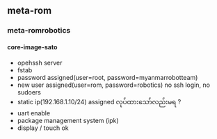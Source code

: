 <h2> meta-rom </h2>   
        <h3>meta-romrobotics</h3>
	    <h4><b>core-image-sato</b></h4>
		<ul>
		    <li>opehssh server </li>
			<li>fstab</li>
			<li>password assigned(user=root, password=myanmarrobotteam) </li>		
			<li>new user assigned(user=rom, password=robotics) no ssh login, no sudoers </li>
			<li>static ip(192.168.1.10/24) assigned လုပ်ထားသော်လည်းမရ ? </li>
			<li>uart enable</li>
			<li>package management system (ipk) </li>
			<li> display / touch ok  </li>
		</ul>
	        
	   
	
